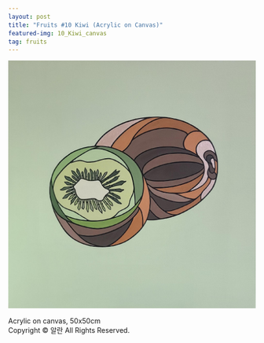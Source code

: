 ```yaml
---
layout: post
title: "Fruits #10 Kiwi (Acrylic on Canvas)"
featured-img: 10_Kiwi_canvas
tag: fruits
---
```


![](/assets/img/posts/10_Kiwi_canvas.jpg)

Acrylic on canvas, 50x50cm  
Copyright © 알란 All Rights Reserved.
